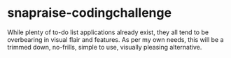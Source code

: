 # snapraise-codingchallenge
While plenty of to-do list applications already exist, they all tend to be overbearing in visual flair and features. As per my own needs, this will be a trimmed down, no-frills, simple to use, visually pleasing alternative.
